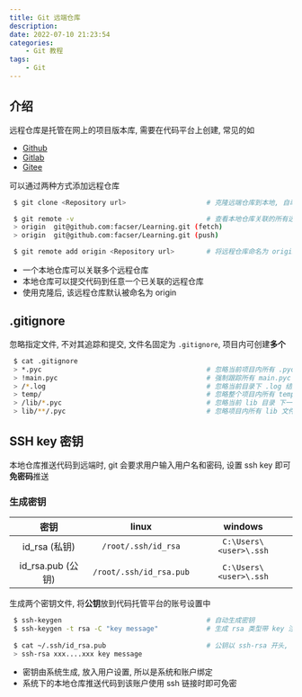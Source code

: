 ```yaml
---
title: Git 远端仓库
description: 
date: 2022-07-10 21:23:54
categories:
    - Git 教程
tags:
    - Git
---
```


## 介绍

远程仓库是托管在网上的项目版本库, 需要在代码平台上创建, 常见的如

- [Github](https://github.com/)
- [Gitlab](https://about.gitlab.com/)
- [Gitee](https://gitee.com/)

可以通过两种方式添加远程仓库

```bash
 $ git clone <Repository url>                    # 克隆远端仓库到本地, 自动绑定链接对应的仓库

 $ git remote -v                                 # 查看本地仓库关联的所有远端仓库
 > origin  git@github.com:facser/Learning.git (fetch)
 > origin  git@github.com:facser/Learning.git (push)

 $ git remote add origin <Repository url>        # 将远程仓库命名为 origin 并关联本地仓库
```

- 一个本地仓库可以关联多个远程仓库
- 本地仓库可以提交代码到任意一个已关联的远程仓库
- 使用克隆后, 该远程仓库默认被命名为 origin

## .gitignore

忽略指定文件, 不对其追踪和提交, 文件名固定为 `.gitignore`, 项目内可创建**多个**

```bash
 $ cat .gitignore
 > *.pyc                                         # 忽略当前项目内所有 .pyc 结尾的文件
 > !main.pyc                                     # 强制跟踪所有 main.pyc
 > /*.log                                        # 忽略当前目录下 .log 结尾文件, 不影响上层的文件
 > temp/                                         # 忽略整个项目内所有 temp 文件夹
 > /lib/*.pyc                                    # 忽略当前 lib 目录 下一级的 pyc 文件, lib 下多层目录不受影响  
 > lib/**/.pyc                                   # 忽略项目内所有 lib 文件夹内的 pyc 文件
```

## SSH key 密钥

本地仓库推送代码到远端时, git 会要求用户输入用户名和密码, 设置 ssh key 即可**免密码**推送

### 生成密钥

|密钥|linux|windows|
|:--:|:--:|:-:|
|id_rsa (私钥)|`/root/.ssh/id_rsa`|`C:\Users\<user>\.ssh`|
|id_rsa.pub (公钥)|`/root/.ssh/id_rsa.pub`|`C:\Users\<user>\.ssh`|

生成两个密钥文件, 将**公钥**放到代码托管平台的账号设置中

```bash
 $ ssh-keygen                                    # 自动生成密钥
 $ ssh-keygen -t rsa -C "key message"            # 生成 rsa 类型带 key 注释信息的密钥
 
 $ cat ~/.ssh/id_rsa.pub                         # 公钥以 ssh-rsa 开头, 注释信息结尾
 > ssh-rsa xxx....xxx key message
```

- 密钥由系统生成, 放入用户设置, 所以是系统和账户绑定
- 系统下的本地仓库推送代码到该账户使用 ssh 链接时即可免密